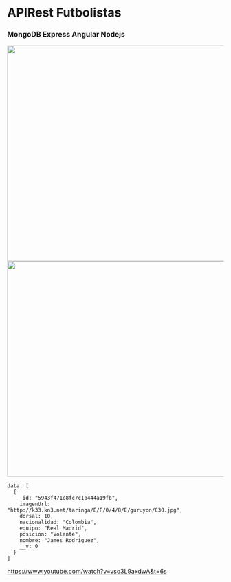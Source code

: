 <h1>APIRest Futbolistas</h1><h3>MongoDB Express Angular Nodejs</h3>
<img height="500" width="850" src="https://image.ibb.co/hSvXN5/mean1.png"></img>
<img height="500" width="850" src="https://image.ibb.co/g8DK25/mean2.png"></img>
</img>

    data: [
      {
        _id: "5943f471c8fc7c1b444a19fb",
        imagenUrl: "http://k33.kn3.net/taringa/E/F/0/4/8/E/guruyon/C30.jpg",
        dorsal: 10,
        nacionalidad: "Colombia",
        equipo: "Real Madrid",
        posicion: "Volante",
        nombre: "James Rodriguez",
        __v: 0  
      }
    ]
    
  https://www.youtube.com/watch?v=vso3L9axdwA&t=6s
